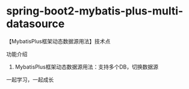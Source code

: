# spring-boot2-mybatis-plus-multi-datasource

【MybatisPlus框架动态数据源用法】技术点

功能介绍

1. MybatisPlus框架动态数据源用法：支持多个DB，切换数据源



一起学习，一起成长


